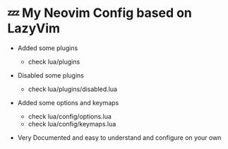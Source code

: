# 💤 My Neovim Config based on LazyVim

- Added some plugins
  - check lua/plugins
- Disabled some plugins
  - check lua/plugins/disabled.lua
- Added some options and keymaps
  - check lua/config/options.lua
  - check lua/config/keymaps.lua

- Very Documented and easy to understand and configure on your own
